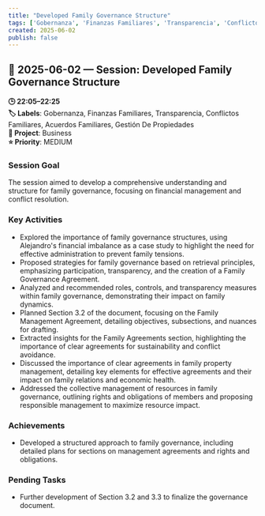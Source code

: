 ```yaml
---
title: "Developed Family Governance Structure"
tags: ['Gobernanza', 'Finanzas Familiares', 'Transparencia', 'Conflictos Familiares', 'Acuerdos Familiares', 'Gestión De Propiedades']
created: 2025-06-02
publish: false
---
```


## 📅 2025-06-02 — Session: Developed Family Governance Structure

**🕒 22:05–22:25**  
**🏷️ Labels**: Gobernanza, Finanzas Familiares, Transparencia, Conflictos Familiares, Acuerdos Familiares, Gestión De Propiedades  
**📂 Project**: Business  
**⭐ Priority**: MEDIUM  


### Session Goal
The session aimed to develop a comprehensive understanding and structure for family governance, focusing on financial management and conflict resolution.

### Key Activities
- Explored the importance of family governance structures, using Alejandro's financial imbalance as a case study to highlight the need for effective administration to prevent family tensions.
- Proposed strategies for family governance based on retrieval principles, emphasizing participation, transparency, and the creation of a Family Governance Agreement.
- Analyzed and recommended roles, controls, and transparency measures within family governance, demonstrating their impact on family dynamics.
- Planned Section 3.2 of the document, focusing on the Family Management Agreement, detailing objectives, subsections, and nuances for drafting.
- Extracted insights for the Family Agreements section, highlighting the importance of clear agreements for sustainability and conflict avoidance.
- Discussed the importance of clear agreements in family property management, detailing key elements for effective agreements and their impact on family relations and economic health.
- Addressed the collective management of resources in family governance, outlining rights and obligations of members and proposing responsible management to maximize resource impact.

### Achievements
- Developed a structured approach to family governance, including detailed plans for sections on management agreements and rights and obligations.

### Pending Tasks
- Further development of Section 3.2 and 3.3 to finalize the governance document.
